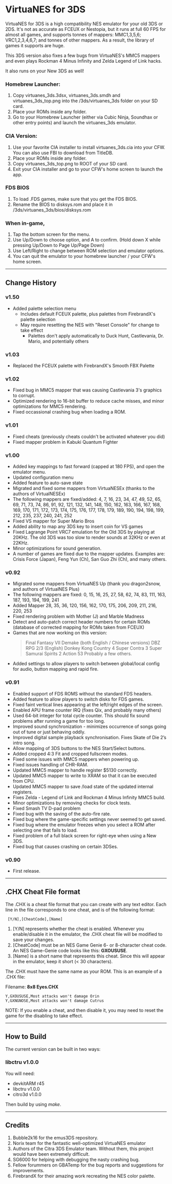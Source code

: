 # VirtuaNES for 3DS

VirtuaNES for 3DS is a high compatibility NES emulator for your old 3DS or 2DS. It's not as accurate as FCEUX or Nestopia, but it runs at full 60 FPS for almost all games, and supports tonnes of mappers: MMC1,3,5,6; VRC1,2,3,4,6,7; and tonnes of other mappers. As a result, the library of games it supports are huge. 

This 3DS version also fixes a few bugs from VirtuaNES's MMC5 mappers and even plays Rockman 4 Minus Infinity and Zelda Legend of Link hacks.

It also runs on your New 3DS as well!

### Homebrew Launcher:

1. Copy virtuanes_3ds.3dsx, virtuanes_3ds.smdh and virtuanes_3ds_top.png into the /3ds/virtuanes_3ds folder on your SD card.
2. Place your ROMs inside any folder.
3. Go to your Homebrew Launcher (either via Cubic Ninja, Soundhax or other entry points) and launch the virtuanes_3ds emulator.

### CIA Version:

1. Use your favorite CIA installer to install virtuanes_3ds.cia into your CFW. You can also use FBI to download from TitleDB.
2. Place your ROMs inside any folder.
3. Copy virtuanes_3ds_top.png to ROOT of your SD card.
4. Exit your CIA installer and go to your CFW's home screen to launch the app.

### FDS BIOS

1. To load .FDS games, make sure that you get the FDS BIOS.
2. Rename the BIOS to disksys.rom and place it in /3ds/virtuanes_3ds/bios/disksys.rom

### When in-game,

1. Tap the bottom screen for the menu.
2. Use Up/Down to choose option, and A to confirm. (Hold down X while pressing Up/Down to Page Up/Page Down)
3. Use Left/Right to change between ROM selection and emulator options.
4. You can quit the emulator to your homebrew launcher / your CFW's home screen.

-------------------------------------------------------------------------------------------------------

## Change History

### v1.50
- Added palette selection menu
  - Includes default FCEUX palette, plus palettes from FirebrandX's palette selection
  - May require resetting the NES with "Reset Console" for change to take effect
    - Palettes don't apply automatically to Duck Hunt, Castlevania, Dr. Mario, and potentially others

### v1.03
- Replaced the FCEUX palette with FirebrandX's Smooth FBX Palette

### v1.02
- Fixed bug in MMC5 mapper that was causing Castlevania 3's graphics to corrupt.
- Optimized rendering to 16-bit buffer to reduce cache misses, and minor optimizations for MMC5 rendering.
- Fixed occassional crashing bug when loading a ROM.

### v1.01
- Fixed cheats (previously cheats couldn't be activated whatever you did)
- Fixed mapper problem in Kabuki Quantum Fighter

### v1.00
- Added key mappings to fast forward (capped at 180 FPS), and open the emulator menu.
- Updated configuration menu
- Added feature to auto-save state
- Migrated and fixed some mappers from VirtuaNESEx (thanks to the authors of VirtualNESEx) 
- The following mappers are fixed/added: 4, 7, 16, 23, 34, 47, 49, 52, 65, 69, 71, 73, 74, 86, 91, 92, 121, 132, 141, 148, 150, 162, 163, 166, 167, 168, 169, 170, 171, 172, 173, 174, 175, 176, 177, 178, 179, 189, 190, 194, 198, 199, 212, 235, 237, 240, 241, 252
- Fixed VS mapper for Super Mario Bros
- Added ability to map any 3DS key to insert coin for VS games
- Fixed Lagrange Point VRC7 emulation for the Old 3DS by playing at 20KHz. The old 3DS was too slow to render sounds at 32KHz or even at 22KHz.
- Minor optimizations for sound generation.
- A number of games are fixed due to the mapper updates. Examples are: Crisis Force (Japan), Feng Yun (Ch), San Guo Zhi (Ch), and many others.

### v0.92

- Migrated some mappers from VirtuaNES Up (thank you dragon2snow, and authors of VirtualNES Plus)
- The following mappers are fixed: 0, 15, 16, 25, 27, 58, 62, 74, 83, 111, 163, 187, 193, 194, 199, 241
- Added Mapper 28, 35, 36, 120, 156, 162, 170, 175, 206, 209, 211, 216, 220, 253
- Fixed rendering problem with Mother (J) and Marble Madness
- Detect and auto-patch correct header numbers for certain ROMs (database of corrected mapping for ROMs taken from FCEUX)
- Games that are now working on this version:
  > Final Fantasy VII Demake (both English / Chinese versions)
  > DBZ RPG 2/3 (English)
  > Donkey Kong Country 4
  > Super Contra 3
  > Super Samurai Spirits 2
  > Action 53
  > Probably a few others.
- Added settings to allow players to switch between global/local config for audio, button mapping and rapid fire.

### v0.91

- Enabled support of FDS ROMS without the standard FDS headers.
- Added feature to allow players to switch disks for FDS games.
- Fixed faint vertical lines appearing at the left/right edges of the screen.
- Enabled APU frame counter IRQ (fixes Qix, and probably many others)
- Used 64-bit integer for total cycle counter. This should fix sound problems after running a game for too long.
- Improved sound synchronization - minimizes occurrence of songs going out of tune or just behaving oddly.
- Improved digital sample playback synchronisation. Fixes Skate of Die 2’s intro song.
- Allow mapping of 3DS buttons to the NES Start/Select buttons.
- Added cropped 4:3 Fit and cropped fullscreen modes.
- Fixed some issues with MMC5 mappers when powering up.
- Fixed issues handling of CHR-RAM. 
- Updated MMC5 mapper to handle register $5130 correctly.
- Updated MMC5 mapper to write to XRAM so that it can be executed from CPU.
- Updated MMC5 mapper to save /load state of the updated internal registers.
- Fixes Zelda - Legend of Link and Rockman 4 Minus Infinity MMC5 build.
- Minor optimizations by removing checks for clock tests.
- Fixed Smash TV D-pad problem
- Fixed bug with the saving of the auto-fire rate.
- Fixed bug where the game-specific settings never seemed to get saved.
- Fixed bug where the emulator freezes when you select a ROM after selecting one that fails to load.
- Fixed problem of a full black screen for right-eye when using a New 3DS.
- Fixed bug that causes crashing on certain 3DSes.

### v0.90
- First release.

-------------------------------------------------------------------------------------------------------

## .CHX Cheat File format

The .CHX is a cheat file format that you can create with any text editor. Each line in the file corresponds to one cheat, and is of the following format:

     [Y/N],[CheatCode],[Name]

1. [Y/N] represents whether the cheat is enabled. Whenever you enable/disable it in the emulator, the .CHX cheat file will be modified to save your changes.
2. [CheatCode] must be an NES Game Genie 6- or 8-character cheat code. An NES Game-Genie code looks like this: **GXOUSUSE**.
3. [Name] is a short name that represents this cheat. Since this will appear in the emulator, keep it short (< 30 characters). 

The .CHX must have the same name as your ROM. This is an example of a .CHX file:

Filename: **8x8 Eyes.CHX**
```
Y,GXOUSUSE,Most attacks won't damage Orin
Y,GXNGNOSE,Most attacks won't damage Cutrus
```

NOTE: If you enable a cheat, and then disable it, you may need to reset the game for the disabling to take effect.

-------------------------------------------------------------------------------------------------------

## How to Build

The current version can be built in two ways:

###  libctru v1.0.0

You will need:
- devkitARM r45
- libctru v1.0.0
- citro3d v1.0.0

Then build by using *make*.

-------------------------------------------------------------------------------------------------------

## Credits

1. Bubble2k16 for the emus3DS repository.
1. Norix team for the fantastic well-optimized VirtuaNES emulator
2. Authors of the Citra 3DS Emulator team. Without them, this project would have been extremely difficult.
3. SG6000 for helping with debugging the nasty crashing bug.
4. Fellow forummers on GBATemp for the bug reports and suggestions for improvements.
5. FirebrandX for their amazing work recreating the NES color palette.
